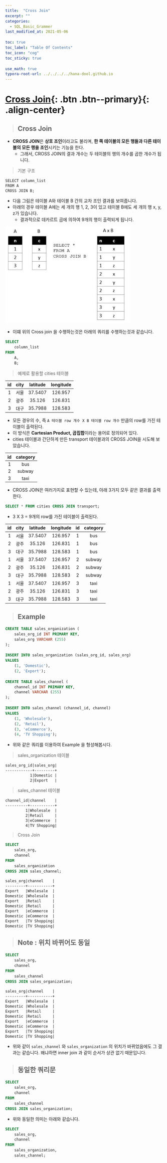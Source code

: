 ```yaml
---
title:  "Cross Join"
excerpt: ""
categories:
  - SQL_Basic_Grammer
last_modified_at: 2021-05-06

toc: true
toc_label: "Table Of Contents"
toc_icon: "cog"
toc_sticky: true

use_math: true
typora-root-url: ../../../../hana-dool.github.io
---
```


# [Cross Join](#link){: .btn .btn--primary}{: .align-center}

> ## Cross Join

- **CROSS JOIN**은 **상호 조인**이라고도 불리며, **한 쪽 테이블의 모든 행들과 다른 테이블의 모든 행을 조인**시키는 기능을 한다. 
  - 그래서, CROSS JOIN의 결과 개수는 두 테이블의 행의 개수를 곱한 개수가 됩니다.

> 기본 구조 

```
SELECT column_list
FROM A
CROSS JOIN B;
```

- 다음 그림은 테이블 A와 테이블 B 간의 교차 조인 결과를 보여줍니다. 
- 아래의 경우 테이블 A에는 세 개의 행 1, 2, 3이 있고 테이블 B에도 세 개의 행 x, y, z가 있습니다. 
  - 결과적으로 데카르트 곱에 의하여 9개의 행이 출력되게 됩니다.

![jpg](/assets/images/Program/54_1.jpg)

- 이떄 위의 Cross join 을 수행하는것은 아래의 쿼리를 수행하는것과 같습니다.

```sql
SELECT 
    column_list
FROM
    A,
    B;
```

> 예제로 활용할 cities 테이블

|  id  | city | latitude | longitude |
| :--: | :--: | :------: | :-------: |
|  1   | 서울 | 37.5407  |  126.957  |
|  2   | 광주 |  35.126  |  126.831  |
|  3   | 대구 | 35.7988  |  128.583  |

- 모든 경우의 수, 즉 `A 테이블 row 개수 X B 테이블 row 개수` 만큼의 row를 가진 테이블이 출력된다.
- 이 방식은 **Cartesian Product, 곱집합**이라는 용어로 정의되어 있다.
- cities 테이블과 간단하게 만든 transport 테이블과의 CROSS JOIN을 시도해 보았습니다.

|  id  | category |
| :--: | :------: |
|  1   |   bus    |
|  2   |  subway  |
|  3   |   taxi   |

- CROSS JOIN은 여러가지로 표현할 수 있는데, 아래 3가지 모두 같은 결과를 출력한다.

```sql
SELECT * FROM cities CROSS JOIN transport;
```

- 3 X 3 = 9개의 row를 가진 테이블이 출력된다.

|  id  | city | latitude | longitude |  id  | category |
| :--: | :--: | :------: | :-------: | :--: | :------: |
|  1   | 서울 | 37.5407  |  126.957  |  1   |   bus    |
|  2   | 광주 |  35.126  |  126.831  |  1   |   bus    |
|  3   | 대구 | 35.7988  |  128.583  |  1   |   bus    |
|  1   | 서울 | 37.5407  |  126.957  |  2   |  subway  |
|  2   | 광주 |  35.126  |  126.831  |  2   |  subway  |
|  3   | 대구 | 35.7988  |  128.583  |  2   |  subway  |
|  1   | 서울 | 37.5407  |  126.957  |  3   |   taxi   |
|  2   | 광주 |  35.126  |  126.831  |  3   |   taxi   |
|  3   | 대구 | 35.7988  |  128.583  |  3   |   taxi   |

> ## Example

```sql
CREATE TABLE sales_organization (
	sales_org_id INT PRIMARY KEY,
	sales_org VARCHAR (255)
);

INSERT INTO sales_organization (sales_org_id, sales_org)
VALUES
	(1, 'Domestic'),
	(2, 'Export');

CREATE TABLE sales_channel (
	channel_id INT PRIMARY KEY,
	channel VARCHAR (255)
);

INSERT INTO sales_channel (channel_id, channel)
VALUES
	(1, 'Wholesale'),
	(2, 'Retail'),
	(3, 'eCommerce'),
	(4, 'TV Shopping');
```

- 위와 같은 쿼리를 이용하여 Example 을 형성해봅시다. 

> sales_organization 테이블

```
sales_org_id|sales_org|
------------+---------+
           1|Domestic |
           2|Export   |
```

> sales_channel 테이블

```
channel_id|channel    |
----------+-----------+
         1|Wholesale  |
         2|Retail     |
         3|eCommerce  |
         4|TV Shopping|
```

> Cross Join 

```sql
SELECT
	sales_org,
	channel
FROM
	sales_organization
CROSS JOIN sales_channel; 
```

```
sales_org|channel    |
---------+-----------+
Export   |Wholesale  |
Domestic |Wholesale  |
Export   |Retail     |
Domestic |Retail     |
Export   |eCommerce  |
Domestic |eCommerce  |
Export   |TV Shopping|
Domestic |TV Shopping|
```

> ## Note : 위치 바뀌어도 동일

```sql
SELECT
	sales_org,
	channel
FROM
	sales_channel
CROSS JOIN sales_organization; 
```

```
sales_org|channel    |
---------+-----------+
Export   |Wholesale  |
Domestic |Wholesale  |
Export   |Retail     |
Domestic |Retail     |
Export   |eCommerce  |
Domestic |eCommerce  |
Export   |TV Shopping|
Domestic |TV Shopping|
```

- 위와 같이 `sales_channel` 와 `sales_organization` 의 위치가 바뀌었음에도 그 결과는 같습니다. 왜냐하면 inner join 과 같이 순서가 상관 없기 때문입니다.

> ## 동일한 쿼리문

```sql
SELECT
	sales_org,
	channel
FROM
	sales_channel
CROSS JOIN sales_organization; 
```

- 위와 동일한 의미는 아래와 같습니다. 

```sql
SELECT
	sales_org,
	channel
FROM
	sales_organization,
	sales_channel;
```
